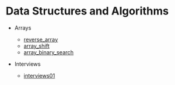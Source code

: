 # Data Structures and Algorithms
* Arrays
  * [reverse_array](src/main/java/arrays/ArrayReverse.java)
  * [array_shift](src/main/java/arrays/ArrayShift.java)
  * [array_binary_search](src/main/java/arrays/BinarySearcy.java)
  
* Interviews
  * [interviews01](src/main/java/interviews/Interviews01.java)
